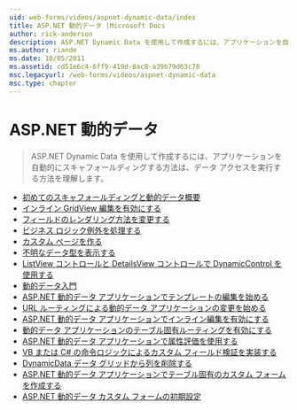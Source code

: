 ```yaml
---
uid: web-forms/videos/aspnet-dynamic-data/index
title: ASP.NET 動的データ |Microsoft Docs
author: rick-anderson
description: ASP.NET Dynamic Data を使用して作成するには、アプリケーションを自動的にスキャフォールディングする方法は、データ アクセスを実行する方法を理解します。
ms.author: riande
ms.date: 10/05/2011
ms.assetid: cd51e6c4-6ff9-419d-8ac8-a39b79d63c78
msc.legacyurl: /web-forms/videos/aspnet-dynamic-data
msc.type: chapter
---
```

<a name="aspnet-dynamic-data"></a>ASP.NET 動的データ
====================
> ASP.NET Dynamic Data を使用して作成するには、アプリケーションを自動的にスキャフォールディングする方法は、データ アクセスを実行する方法を理解します。


- [初めてのスキャフォールディングと動的データ概要](your-first-scaffold-and-what-is-dynamic-data.md)
- [インライン GridView 編集を有効にする](how-do-i-enable-inline-gridview-editing.md)
- [フィールドのレンダリング方法を変更する](how-do-i-change-how-my-fields-render.md)
- [ビジネス ロジック例外を処理する](how-do-i-handle-business-logic-exceptions.md)
- [カスタム ページを作る](how-do-i-make-custom-pages.md)
- [不明なデータ型を表示する](how-do-i-display-unknown-datatypes.md)
- [ListView コントロールと DetailsView コントロールで DynamicControl を使用する](how-do-i-use-a-dynamiccontrol-in-listview-and-detailsview-controls.md)
- [動的データ入門](getting-started-with-dynamic-data.md)
- [ASP.NET 動的データ アプリケーションでテンプレートの編集を始める](begin-editing-the-templates-in-aspnet-dynamic-data-applications.md)
- [URL ルーティングによる動的データ アプリケーションの変更を始める](begin-modifying-dynamic-data-applications-with-url-routing.md)
- [ASP.NET 動的データ アプリケーションでインライン編集を有効にする](enable-in-line-editing-in-aspnet-dynamic-data-applications.md)
- [動的データ アプリケーションのテーブル固有ルーティングを有効にする](how-to-enable-table-specific-routing-in-dynamic-data-applications.md)
- [ASP.NET 動的データ アプリケーションで属性評価を使用する](how-to-use-attribute-validation-in-aspnet-dynamic-data-applications.md)
- [VB または C# の命令ロジックによるカスタム フィールド検証を実装する](how-to-implement-custom-field-validation-with-imperative-logic-in-vb-or-c.md)
- [DynamicData データ グリッドから列を削除する](how-to-remove-columns-from-your-dynamicdata-data-grids.md)
- [ASP.NET 動的データ アプリケーションでテーブル固有のカスタム フォームを作成する](how-to-create-table-specific-custom-forms-in-an-aspnet-dynamic-data-application.md)
- [ASP.NET 動的データ カスタム フォームの初期設定](aspnet-dynamic-data-custom-form-formatting.md)
